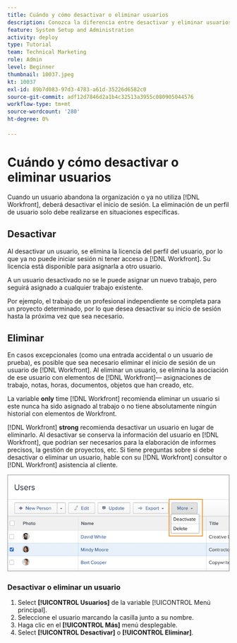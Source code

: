 ```yaml
---
title: Cuándo y cómo desactivar o eliminar usuarios
description: Conozca la diferencia entre desactivar y eliminar usuarios. A continuación, administre los perfiles de usuario según las necesidades de su organización.
feature: System Setup and Administration
activity: deploy
type: Tutorial
team: Technical Marketing
role: Admin
level: Beginner
thumbnail: 10037.jpeg
kt: 10037
exl-id: 89b7d083-97d3-4783-a61d-35226d6582c0
source-git-commit: adf12d7846d2a1b4c32513a3955c080905044576
workflow-type: tm+mt
source-wordcount: '280'
ht-degree: 0%

---
```


# Cuándo y cómo desactivar o eliminar usuarios

Cuando un usuario abandona la organización o ya no utiliza [!DNL Workfront], deberá desactivar el inicio de sesión. La eliminación de un perfil de usuario solo debe realizarse en situaciones específicas.

## Desactivar

Al desactivar un usuario, se elimina la licencia del perfil del usuario, por lo que ya no puede iniciar sesión ni tener acceso a [!DNL Workfront]. Su licencia está disponible para asignarla a otro usuario.

A un usuario desactivado no se le puede asignar un nuevo trabajo, pero seguirá asignado a cualquier trabajo existente.

Por ejemplo, el trabajo de un profesional independiente se completa para un proyecto determinado, por lo que desea desactivar su inicio de sesión hasta la próxima vez que sea necesario.

## Eliminar

En casos excepcionales (como una entrada accidental o un usuario de prueba), es posible que sea necesario eliminar el inicio de sesión de un usuario de [!DNL Workfront]. Al eliminar un usuario, se elimina la asociación de ese usuario con elementos de [!DNL Workfront]— asignaciones de trabajo, notas, horas, documentos, objetos que han creado, etc.

La variable **only** time [!DNL Workfront] recomienda eliminar un usuario si este nunca ha sido asignado al trabajo o no tiene absolutamente ningún historial con elementos de Workfront.

[!DNL Workfront] **strong** recomienda desactivar un usuario en lugar de eliminarlo. Al desactivar se conserva la información del usuario en [!DNL Workfront], que podrían ser necesarios para la elaboración de informes precisos, la gestión de proyectos, etc. Si tiene preguntas sobre si debe desactivar o eliminar un usuario, hable con su [!DNL Workfront] consultor o [!DNL Workfront] asistencia al cliente.

![Más menú que muestra las opciones [!DNL Users] página](assets/admin-fund-adding-users-11.png)

### Desactivar o eliminar un usuario

1. Select **[!UICONTROL Usuarios]** de la variable [!UICONTROL Menú principal].
1. Seleccione el usuario marcando la casilla junto a su nombre.
1. Haga clic en el **[!UICONTROL Más]** menú desplegable.
1. Select **[!UICONTROL Desactivar]** o **[!UICONTROL Eliminar]**.

